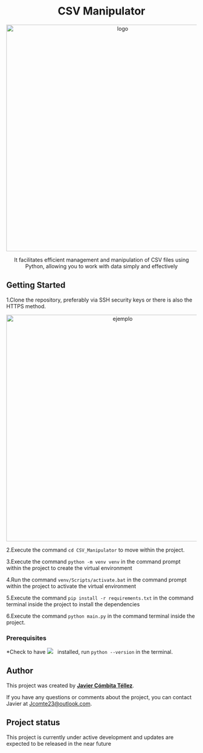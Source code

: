 <h1 align="center">CSV Manipulator</h1>

<p align="center"><img src="https://i.ytimg.com/vi/ZB9VlRMS614/maxresdefault.jpg" width="600" alt="logo"></p>

<p align="center">It facilitates efficient management and manipulation of CSV files using Python, allowing you to work with data simply and effectively</p>

## Getting Started

1.Clone the repository, preferably via SSH security keys or there is also the HTTPS method.

<p align="center"><img src="https://happygitwithr.com/img/github-https-or-ssh-url-annotated.png" width="600" alt="ejemplo"></p>

2.Execute the command ```cd CSV_Manipulator``` to move within the project.

3.Execute the command ```python -m venv venv``` in the command prompt within the project to create the virtual environment

4.Run the command ```venv/Scripts/activate.bat``` in the command prompt within the project to activate the virtual environment

5.Execute the command ```pip install -r requirements.txt``` in the command terminal inside the project to install the dependencies

6.Execute the command ```python main.py``` in the command terminal inside the project.

### Prerequisites
*Check to have <a href="https://www.python.org/" target="_blank"><img src="https://img.shields.io/static/v1?style=for-the-badge&message=Python&color=3776AB&logo=Python&logoColor=FFFFFF&label" /></a>&nbsp;&nbsp; installed, run ```python --version``` in the terminal. 

## Author

This project was created by **[Javier Cómbita Téllez](https://github.com/jcomte23)**. 

If you have any questions or comments about the project, you can contact Javier at Jcomte23@outlook.com.

## Project status

This project is currently under active development and updates are expected to be released in the near future
